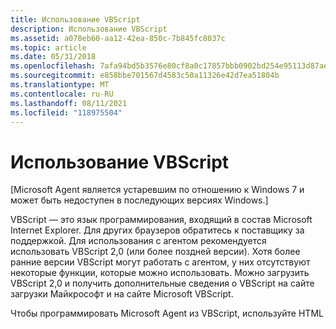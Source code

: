 ```yaml
---
title: Использование VBScript
description: Использование VBScript
ms.assetid: a078eb60-aa12-42ea-850c-7b845fc8037c
ms.topic: article
ms.date: 05/31/2018
ms.openlocfilehash: 7afa94bd5b3576e80cf8a0c17857bbb0902bd254e95113d87ae9d1d1fca1e38b
ms.sourcegitcommit: e858bbe701567d4583c50a11326e42d7ea51804b
ms.translationtype: MT
ms.contentlocale: ru-RU
ms.lasthandoff: 08/11/2021
ms.locfileid: "118975504"
---
```

# <a name="using-vbscript"></a>Использование VBScript

\[Microsoft Agent является устаревшим по отношению к Windows 7 и может быть недоступен в последующих версиях Windows.\]

VBScript — это язык программирования, входящий в состав Microsoft Internet Explorer. Для других браузеров обратитесь к поставщику за поддержкой. Для использования с агентом рекомендуется использовать VBScript 2,0 (или более поздней версии). Хотя более ранние версии VBScript могут работать с агентом, у них отсутствуют некоторые функции, которые можно использовать. Можно загрузить VBScript 2,0 и получить дополнительные сведения о VBScript на сайте загрузки Майкрософт и на сайте Microsoft VBScript.

Чтобы программировать Microsoft Agent из VBScript, используйте HTML <SCRIPT> tags. To access the programming interface, use the name of control you assign in the <OBJECT> tag, followed by the subobject (if any), the name of the method or property, and any parameters or values supported by the method or property:

``` syntax
agent[.object].Method parameter, [parameter]
agent[.object].Property = value
```

Для событий включите имя элемента управления, за которым следует имя события и любые параметры:

``` syntax
Sub agent_event (ByVal parameter[,ByVal parameter])
statements
End Sub
```

Можно также указать обработчик событий с помощью метода <SCRIPT> tag's **For...Event** syntax:

``` syntax
<SCRIPT LANGUAGE=VBScript For=agent Event=event[(parameter[,parameter])]>
statements
</SCRIPT>
```

Хотя Microsoft Internet Explorer поддерживает этот синтаксис, не все браузеры. Для обеспечения совместимости используйте только бывший синтаксис для событий.

При использовании VBScript (2,0 или более поздней версии) можно проверить, установлен ли агент Microsoft Agent, попытаться создать объект и проверить его существование. В следующем примере показано, как проверить наличие элемента управления агента без запуска автоматической загрузки элемента управления (как это произойдет, если <OBJECT> на странице был включен тег для элемента управления):

``` syntax
<!-- WARNING - This code requires VBScript 2.0.
It will always fail to detect the Agent control
in VbScript 1.x, because CreateObject doesn't work.
-->

<SCRIPT LANGUAGE=VBSCRIPT>
If HaveAgent() Then
      'Microsoft Agent control was found.
document.write "<H2 align=center>Found</H2>"
Else
      'Microsoft Agent control was not found.
document.write "<H2 align=center>Not Found</H2>"
End If

Function HaveAgent()
' This procedure attempts to create an Agent Control object.
' If it succeeds, it returns True.
'    This means the control is available on the client.
' If it fails, it returns False.
'    This means the control hasn't been installed on the client.

   Dim agent
   HaveAgent = False
   On Error Resume Next
   Set agent = CreateObject("Agent.Control.1")
   HaveAgent = IsObject(agent)

End Function

</SCRIPT>
```

 

 





